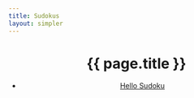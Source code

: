 ```yaml
---
title: Sudokus
layout: simpler
---
```


<head>
		<meta charset="utf-8">
		<meta name="viewport" content="width=device-width, initial-scale = 1.0, maximum-scale=1.0, user-scalable=no" />
		<meta property="og:description" content="Personal perfolio website of Steven Sawtelle">
		<meta property="og:site_name" content="Steven Sawtelle" />
		<title>Steven Sawtelle - Sudokus</title>
		<link rel="stylesheet" type="text/css" href="../css/style.css">
</head>

# <center>{{ page.title }}</center>

<ul style="text-align: center;">
    <li>
        <span class="highlight-container"><span class="highlight"><a href="/puzzles/sudokus/hellosudoku.html">Hello Sudoku</a></span></span>
    </li>
</ul>
